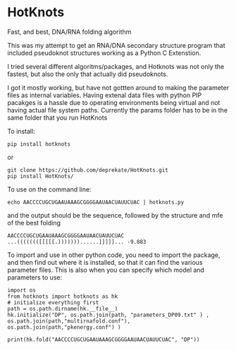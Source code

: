 # HotKnots
Fast, and best, DNA/RNA folding algorithm

This was my attempt to get an RNA/DNA secondary structure program that included pseudoknot
structures working as a Python C Extenstion.  

I tried several different algoritms/packages, and Hotknots was not only the fastest, but
also the only that actually did pseudoknots.

I got it mostly working, but have not gottten around to making the parameter files as 
internal variables.  Having extenal data files with python PIP pacakges is a hassle
due to operating environments being virtual and not having actual file system paths.
Currently the params folder has to be in the same folder that you run HotKnots

To install:
```
pip install hotknots
```
or
```
git clone https://github.com/deprekate/HotKnots.git
pip install HotKnots/
```



To use on the command line:
```
echo AACCCCUGCUGAAUAAAGCGGGGAAUAACUAUUCUAC | hotknots.py
```
and the output should be the sequence, followed by the structure and mfe of the best folding
```
AACCCCUGCUGAAUAAAGCGGGGAAUAACUAUUCUAC
...((((((([[[[[.)))))))......]]]]]... -9.883
```


To import and use in other python code, you need to import the package, and then find out where
it is installed, so that it can find the various parameter files.  This is also when you can specify
which model and parameters to use:
```
import os
from hotknots import hotknots as hk
# initialize everything first
path = os.path.dirname(hk.__file__)
hk.initialize("DP", os.path.join(path, "parameters_DP09.txt" ) , os.path.join(path,"multirnafold.conf"), os.path.join(path,"pkenergy.conf") )

print(hk.fold("AACCCCUGCUGAAUAAAGCGGGGAAUAACUAUUCUAC", "DP"))
```
